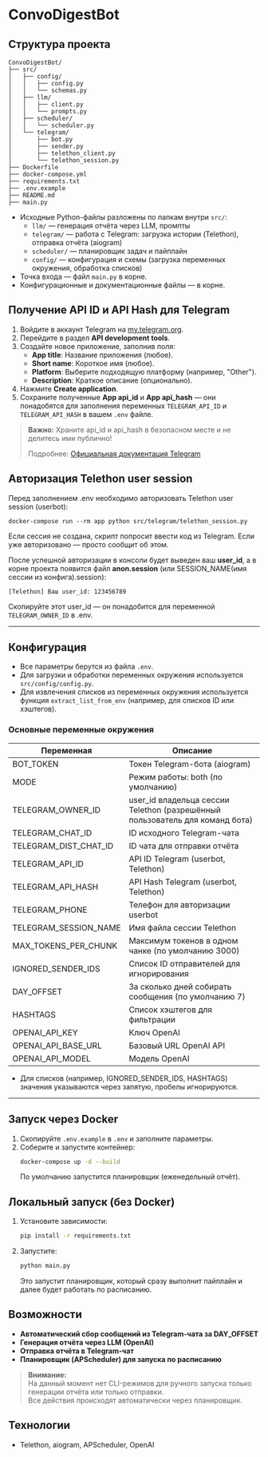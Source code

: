 # ConvoDigestBot

## Структура проекта

```
ConvoDigestBot/
├── src/
│   ├── config/
│   │   ├── config.py
│   │   └── schemas.py
│   ├── llm/
│   │   ├── client.py
│   │   └── prompts.py
│   ├── scheduler/
│   │   └── scheduler.py
│   └── telegram/
│       ├── bot.py
│       ├── sender.py
│       ├── telethon_client.py
│       └── telethon_session.py
├── Dockerfile
├── docker-compose.yml
├── requirements.txt
├── .env.example
├── README.md
├── main.py
```

- Исходные Python-файлы разложены по папкам внутри `src/`:
  - `llm/` — генерация отчёта через LLM, промпты
  - `telegram/` — работа с Telegram: загрузка истории (Telethon), отправка отчёта (aiogram)
  - `scheduler/` — планировщик задач и пайплайн
  - `config/` — конфигурация и схемы (загрузка переменных окружения, обработка списков)
- Точка входа — файл `main.py` в корне.
- Конфигурационные и документационные файлы — в корне.

## Получение API ID и API Hash для Telegram

1. Войдите в аккаунт Telegram на [my.telegram.org](https://my.telegram.org/).
2. Перейдите в раздел **API development tools**.
3. Создайте новое приложение, заполнив поля:
   - **App title**: Название приложения (любое).
   - **Short name**: Короткое имя (любое).
   - **Platform**: Выберите подходящую платформу (например, "Other").
   - **Description**: Краткое описание (опционально).
4. Нажмите **Create application**.
5. Сохраните полученные **App api_id** и **App api_hash** — они понадобятся для заполнения переменных `TELEGRAM_API_ID` и `TELEGRAM_API_HASH` в вашем `.env` файле.

> **Важно:** Храните api_id и api_hash в безопасном месте и не делитесь ими публично!
>
> Подробнее: [Официальная документация Telegram](https://core.telegram.org/api/obtaining_api_id)

## Авторизация Telethon user session

Перед заполнением .env необходимо авторизовать Telethon user session (userbot):

```
docker-compose run --rm app python src/telegram/telethon_session.py
```

Если сессия не создана, скрипт попросит ввести код из Telegram. Если уже авторизовано — просто сообщит об этом.

После успешной авторизации в консоли будет выведен ваш **user_id**, а в корне проекта появится файл **anon.session** (или SESSION_NAME(имя сессии из конфига).session):

```
[Telethon] Ваш user_id: 123456789
```

Скопируйте этот user_id — он понадобится для переменной `TELEGRAM_OWNER_ID` в .env.

---

## Конфигурация
- Все параметры берутся из файла `.env`.
- Для загрузки и обработки переменных окружения используется `src/config/config.py`.
- Для извлечения списков из переменных окружения используется функция `extract_list_from_env` (например, для списков ID или хэштегов).

### Основные переменные окружения

| Переменная                | Описание                                                                     |
|--------------------------|------------------------------------------------------------------------------|
| BOT_TOKEN                | Токен Telegram-бота (aiogram)                                                |
| MODE                     | Режим работы: both (по умолчанию)                                            |
| TELEGRAM_OWNER_ID        | user_id владельца сессии Telethon (разрешённый пользователь для команд бота) |
| TELEGRAM_CHAT_ID         | ID исходного Telegram-чата                                                   |
| TELEGRAM_DIST_CHAT_ID    | ID чата для отправки отчёта                                                  |
| TELEGRAM_API_ID          | API ID Telegram (userbot, Telethon)                                          |
| TELEGRAM_API_HASH        | API Hash Telegram (userbot, Telethon)                                        |
| TELEGRAM_PHONE           | Телефон для авторизации userbot                                              |
| TELEGRAM_SESSION_NAME    | Имя файла сессии Telethon                                                    |
| MAX_TOKENS_PER_CHUNK     | Максимум токенов в одном чанке (по умолчанию 3000)                           |
| IGNORED_SENDER_IDS       | Список ID отправителей для игнорирования                                     |
| DAY_OFFSET               | За сколько дней собирать сообщения (по умолчанию 7)                          |
| HASHTAGS                 | Список хэштегов для фильтрации                                               |
| OPENAI_API_KEY           | Ключ OpenAI                                                                  |
| OPENAI_API_BASE_URL      | Базовый URL OpenAI API                                                       |
| OPENAI_API_MODEL         | Модель OpenAI                                                                |

- Для списков (например, IGNORED_SENDER_IDS, HASHTAGS) значения указываются через запятую, пробелы игнорируются.
---

## Запуск через Docker

1. Скопируйте `.env.example` в `.env` и заполните параметры.
2. Соберите и запустите контейнер:
   ```sh
   docker-compose up -d --build
   ```
   По умолчанию запустится планировщик (еженедельный отчёт).

## Локальный запуск (без Docker)
1. Установите зависимости:
   ```sh
   pip install -r requirements.txt
   ```
2. Запустите:
   ```sh
   python main.py
   ```
   Это запустит планировщик, который сразу выполнит пайплайн и далее будет работать по расписанию.

## Возможности

- **Автоматический сбор сообщений из Telegram-чата за DAY_OFFSET**
- **Генерация отчёта через LLM (OpenAI)**
- **Отправка отчёта в Telegram-чат**
- **Планировщик (APScheduler) для запуска по расписанию**

> **Внимание:**  
> На данный момент нет CLI-режимов для ручного запуска только генерации отчёта или только отправки.  
> Все действия происходят автоматически через планировщик.

## Технологии
- Telethon, aiogram, APScheduler, OpenAI 